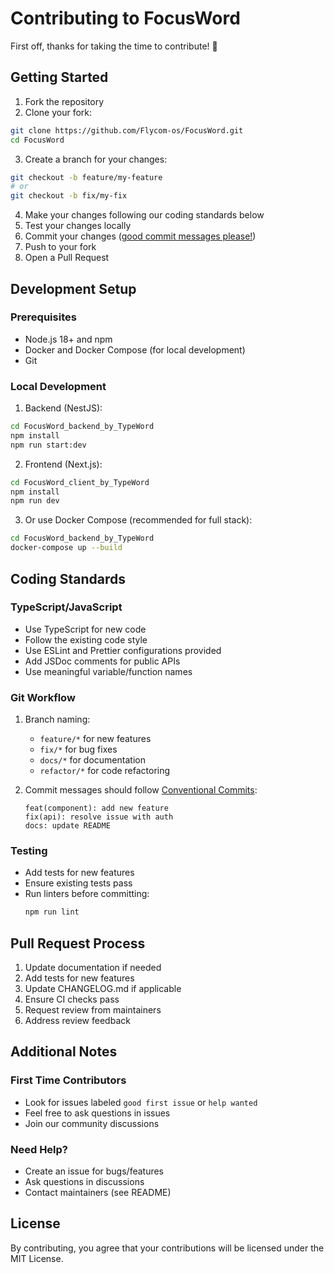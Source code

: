 # Contributing to FocusWord

First off, thanks for taking the time to contribute! 🎉

## Getting Started

1. Fork the repository
2. Clone your fork:
```bash
git clone https://github.com/Flycom-os/FocusWord.git
cd FocusWord
```

3. Create a branch for your changes:
```bash
git checkout -b feature/my-feature
# or
git checkout -b fix/my-fix
```

4. Make your changes following our coding standards below
5. Test your changes locally
6. Commit your changes ([good commit messages please!](https://www.conventionalcommits.org/))
7. Push to your fork
8. Open a Pull Request

## Development Setup

### Prerequisites

- Node.js 18+ and npm
- Docker and Docker Compose (for local development)
- Git

### Local Development

1. Backend (NestJS):
```bash
cd FocusWord_backend_by_TypeWord
npm install
npm run start:dev
```

2. Frontend (Next.js):
```bash
cd FocusWord_client_by_TypeWord
npm install
npm run dev
```

3. Or use Docker Compose (recommended for full stack):
```bash
cd FocusWord_backend_by_TypeWord
docker-compose up --build
```

## Coding Standards

### TypeScript/JavaScript

- Use TypeScript for new code
- Follow the existing code style
- Use ESLint and Prettier configurations provided
- Add JSDoc comments for public APIs
- Use meaningful variable/function names

### Git Workflow

1. Branch naming:
   - `feature/*` for new features
   - `fix/*` for bug fixes
   - `docs/*` for documentation
   - `refactor/*` for code refactoring

2. Commit messages should follow [Conventional Commits](https://www.conventionalcommits.org/):
   ```
   feat(component): add new feature
   fix(api): resolve issue with auth
   docs: update README
   ```

### Testing

- Add tests for new features
- Ensure existing tests pass
- Run linters before committing:
  ```bash
  npm run lint
  ```

## Pull Request Process

1. Update documentation if needed
2. Add tests for new features
3. Update CHANGELOG.md if applicable
4. Ensure CI checks pass
5. Request review from maintainers
6. Address review feedback

## Additional Notes

### First Time Contributors

- Look for issues labeled `good first issue` or `help wanted`
- Feel free to ask questions in issues
- Join our community discussions

### Need Help?

- Create an issue for bugs/features
- Ask questions in discussions
- Contact maintainers (see README)

## License

By contributing, you agree that your contributions will be licensed under the MIT License.